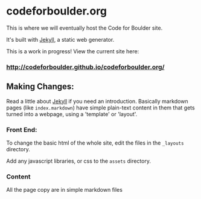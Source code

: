 # codeforboulder.org

This is where we will eventually host the Code for Boulder site.

It's built with [Jekyll][jekyll], a static web generator.

This is a work in progress! View the current site here:

### <http://codeforboulder.github.io/codeforboulder.org/>


## Making Changes:

Read a little about [Jekyll][jekyll] if you need an introduction. Basically markdown pages (like `index.markdown`) have simple plain-text content in them that gets turned into a webpage, using a 'template' or 'layout'.


### Front End:

To change the basic html of the whole site, edit the files in the `_layouts` directory.

Add any javascript libraries, or css to the `assets` directory.


### Content

All the page copy are in simple markdown files


[jekyll]: http://jekyllrb.com/
